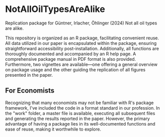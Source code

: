 # NotAllOilTypesAreAlike
Replication package for Güntner, Irlacher, Öhlinger (2024) Not all oil types are alike.

This repository is organized as an R package, facilitating convenient reuse. All data utilized in our paper is encapsulated within the package, ensuring straightforward accessibility post-installation. Additionally, all functions are thoroughly documented and accompanied by an R help page. A comprehensive package manual in PDF format is also provided. Furthermore, two vignettes are available—one offering a general overview on package usage and the other guiding the replication of all figures presented in the paper.

## For Economists

Recognizing that many economists may not be familiar with R's package framework, I've included the code in a format standard in our profession. In the "work" folder, a master file is available, executing all subsequent files and generating the results reported in the paper. However, the primary advantage of having a package lies in its well-documented functions and ease of reuse, making it worthwhile to explore.
